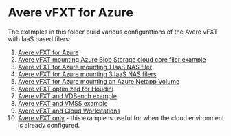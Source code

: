 # Avere vFXT for Azure

The examples in this folder build various configurations of the Avere vFXT with IaaS based filers:

1. [Avere vFXT for Azure](no-filers/)
2. [Avere vFXT mounting Azure Blob Storage cloud core filer example](azureblobfiler/)
3. [Avere vFXT for Azure mounting 1 IaaS NAS filer](1-filer/)
4. [Avere vFXT for Azure mounting 3 IaaS NAS filers](3-filers/)
5. [Avere vFXT for Azure mounting an Azure Netapp Volume](netapp/)
6. [Avere vFXT optimized for Houdini](HoudiniOptimized/)
7. [Avere vFXT and VDBench example](vdbench/)
8. [Avere vFXT and VMSS example](vmss/)
9. [Avere vFXT and Cloud Workstations](cloudworkstation/)
10. [Avere vFXT only](vfxt-only/) - this example is useful for when the cloud environment is already configured.

